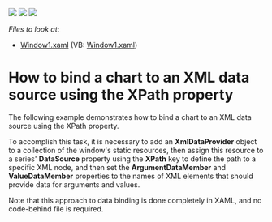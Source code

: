 <!-- default badges list -->
![](https://img.shields.io/endpoint?url=https://codecentral.devexpress.com/api/v1/VersionRange/128568701/22.2.2%2B)
[![](https://img.shields.io/badge/Open_in_DevExpress_Support_Center-FF7200?style=flat-square&logo=DevExpress&logoColor=white)](https://supportcenter.devexpress.com/ticket/details/E1299)
[![](https://img.shields.io/badge/📖_How_to_use_DevExpress_Examples-e9f6fc?style=flat-square)](https://docs.devexpress.com/GeneralInformation/403183)
<!-- default badges end -->
<!-- default file list -->
*Files to look at*:

* [Window1.xaml](./CS/Window1.xaml) (VB: [Window1.xaml](./VB/Window1.xaml))
<!-- default file list end -->
# How to bind a chart to an XML data source using the XPath property


<p>The following example demonstrates how to bind a chart to an XML data source using the XPath property.</p><p>To accomplish this task, it is necessary to add an <strong>XmlDataProvider</strong> object to a collection of the window's static resources, then assign this resource to a series' <strong>DataSource</strong> property using the <strong>XPath</strong> key to define the path to a specific XML node, and then set the <strong>ArgumentDataMember</strong> and <strong>ValueDataMember</strong> properties to the names of XML elements that should provide data for arguments and values.</p><p>Note that this approach to data binding is done completely in XAML, and no code-behind file is required.</p>

<br/>


